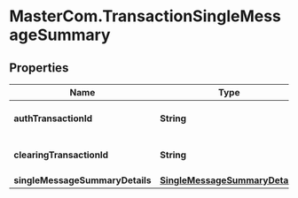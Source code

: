 # MasterCom.TransactionSingleMessageSummary

## Properties

Name | Type | Description | Notes
------------ | ------------- | ------------- | -------------
**authTransactionId** | **String** | Authorization Transaction Identifier | [optional] 
**clearingTransactionId** | **String** | Authorization Transaction Identifier | [optional] 
**singleMessageSummaryDetails** | [**SingleMessageSummaryDetails**](SingleMessageSummaryDetails.md) |  | [optional] 


